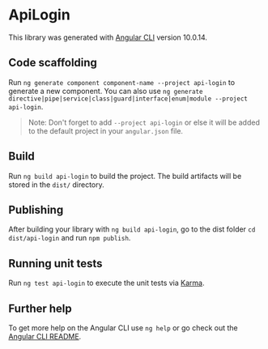 # ApiLogin

This library was generated with [Angular CLI](https://github.com/angular/angular-cli) version 10.0.14.

## Code scaffolding

Run `ng generate component component-name --project api-login` to generate a new component. You can also use `ng generate directive|pipe|service|class|guard|interface|enum|module --project api-login`.
> Note: Don't forget to add `--project api-login` or else it will be added to the default project in your `angular.json` file. 

## Build

Run `ng build api-login` to build the project. The build artifacts will be stored in the `dist/` directory.

## Publishing

After building your library with `ng build api-login`, go to the dist folder `cd dist/api-login` and run `npm publish`.

## Running unit tests

Run `ng test api-login` to execute the unit tests via [Karma](https://karma-runner.github.io).

## Further help

To get more help on the Angular CLI use `ng help` or go check out the [Angular CLI README](https://github.com/angular/angular-cli/blob/master/README.md).
